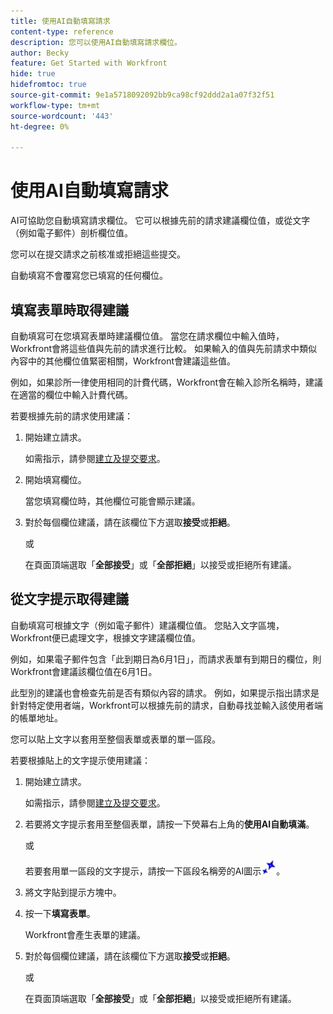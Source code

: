 ```yaml
---
title: 使用AI自動填寫請求
content-type: reference
description: 您可以使用AI自動填寫請求欄位。
author: Becky
feature: Get Started with Workfront
hide: true
hidefromtoc: true
source-git-commit: 9e1a5718092092bb9ca98cf92ddd2a1a07f32f51
workflow-type: tm+mt
source-wordcount: '443'
ht-degree: 0%

---
```


# 使用AI自動填寫請求

AI可協助您自動填寫請求欄位。 它可以根據先前的請求建議欄位值，或從文字（例如電子郵件）剖析欄位值。

您可以在提交請求之前核准或拒絕這些提交。

自動填寫不會覆寫您已填寫的任何欄位。

## 填寫表單時取得建議

自動填寫可在您填寫表單時建議欄位值。 當您在請求欄位中輸入值時，Workfront會將這些值與先前的請求進行比較。 如果輸入的值與先前請求中類似內容中的其他欄位值緊密相關，Workfront會建議這些值。

例如，如果診所一律使用相同的計費代碼，Workfront會在輸入診所名稱時，建議在適當的欄位中輸入計費代碼。

若要根據先前的請求使用建議：

1. 開始建立請求。

   如需指示，請參閱[建立及提交要求](/help/quicksilver/manage-work/requests/create-requests/create-submit-requests.md)。

1. 開始填寫欄位。

   當您填寫欄位時，其他欄位可能會顯示建議。

1. 對於每個欄位建議，請在該欄位下方選取&#x200B;**接受**&#x200B;或&#x200B;**拒絕**。

   或

   在頁面頂端選取「**全部接受**」或「**全部拒絕**」以接受或拒絕所有建議。

## 從文字提示取得建議

自動填寫可根據文字（例如電子郵件）建議欄位值。 您貼入文字區塊，Workfront便已處理文字，根據文字建議欄位值。

例如，如果電子郵件包含「此到期日為6月1日」，而請求表單有到期日的欄位，則Workfront會建議該欄位值在6月1日。

此型別的建議也會檢查先前是否有類似內容的請求。 例如，如果提示指出請求是針對特定使用者端，Workfront可以根據先前的請求，自動尋找並輸入該使用者端的帳單地址。

您可以貼上文字以套用至整個表單或表單的單一區段。

若要根據貼上的文字提示使用建議：

1. 開始建立請求。

   如需指示，請參閱[建立及提交要求](/help/quicksilver/manage-work/requests/create-requests/create-submit-requests.md)。

1. 若要將文字提示套用至整個表單，請按一下熒幕右上角的&#x200B;**使用AI自動填滿**。

   或

   若要套用單一區段的文字提示，請按一下區段名稱旁的AI圖示![AI圖示](assets/request-prompt-icon.png)。

1. 將文字貼到提示方塊中。
1. 按一下&#x200B;**填寫表單**。

   Workfront會產生表單的建議。
1. 對於每個欄位建議，請在該欄位下方選取&#x200B;**接受**&#x200B;或&#x200B;**拒絕**。

   或

   在頁面頂端選取「**全部接受**」或「**全部拒絕**」以接受或拒絕所有建議。

